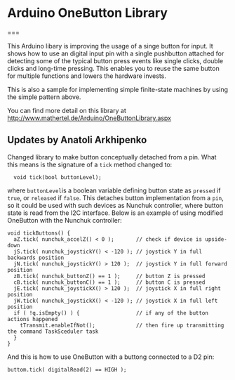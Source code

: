 # Arduino OneButton Library
===

This Arduino libary is improving the usage of a singe button for input.
It shows how to use an digital input pin with a single pushbutton attached
for detecting some of the typical button press events like single clicks, double clicks and long-time pressing.
This enables you to reuse the same button for multiple functions and lowers the hardware invests.

This is also a sample for implementing simple finite-state machines by using the simple pattern above. 

You can find more detail on this library at
http://www.mathertel.de/Arduino/OneButtonLibrary.aspx

## Updates by Anatoli Arkhipenko
Changed library to make button conceptually detached from a pin. 
What this means is the signature of a `tick` method changed to:
```
  void tick(bool buttonLevel);
```
where `buttonLevel`is a boolean variable defining button state as `pressed` if `true`, or `released` if `false`.
This detaches button implementation from a `pin`, so it could be used with such devices as Nunchuk controller, 
where button state is read from the I2C interface. 
Below is an example of using modified OneButton with the Nunchuk controller:
```
void tickButtons() {
  aZ.tick( nunchuk_accelZ() < 0 );       // check if device is upside-down
  jS.tick( nunchuk_joystickY() < -120 ); // joystick Y in full backwards position
  jN.tick( nunchuk_joystickY() > 120 );  // joystick Y in full forward position
  zB.tick( nunchuk_buttonZ() == 1 );     // button Z is pressed
  cB.tick( nunchuk_buttonC() == 1 );     // button C is pressed
  jE.tick( nunchuk_joystickX() > 120 );  // joystick X in full right position
  jW.tick( nunchuk_joystickX() < -120 ); // joystick X in full left position
  if ( !q.isEmpty() ) {					 // if any of the button actions happened					
    tTransmit.enableIfNot();			 // then fire up transmitting the command TaskSceduler task
  }
}
```
And this is how to use OneButton with a buttong connected to a D2 pin:
```
buttom.tick( digitalRead(2) == HIGH ); 
```
